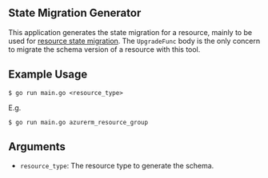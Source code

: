 ## State Migration Generator

This application generates the state migration for a resource, mainly to be used for [resource state migration](https://developer.hashicorp.com/terraform/plugin/sdkv2/resources/state-migration). The `UpgradeFunc` body is the only concern to migrate the schema version of a resource with this tool.

## Example Usage

```
$ go run main.go <resource_type>
```

E.g.

```
$ go run main.go azurerm_resource_group
```

## Arguments

* `resource_type`: The resource type to generate the schema. 
